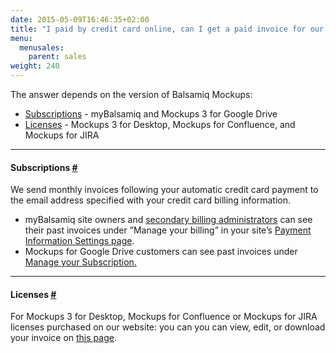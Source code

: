```yaml
---
date: 2015-05-09T16:46:35+02:00
title: "I paid by credit card online, can I get a paid invoice for our records?"
menu:
  menusales:
    parent: sales
weight: 240
---
```


The answer depends on the version of Balsamiq Mockups:

*   [Subscriptions](#subscriptions) - myBalsamiq and Mockups 3 for Google Drive
*   [Licenses](#licenses) - Mockups 3 for Desktop, Mockups for Confluence, and Mockups for JIRA

* * *

#### Subscriptions [#](#subscriptions)

We send monthly invoices following your automatic credit card payment to the email address specified with your credit card billing information.

*   myBalsamiq site owners and [secondary billing administrators](https://docs.balsamiq.com/mybalsamiq/sitesettings/#4-designating-a-secondary-billing-administrator) can see their past invoices under ”Manage your billing” in your site’s [Payment Information Settings page](http://support.balsamiq.com/customer/portal/articles/1397041#invoices).
*   Mockups for Google Drive customers can see past invoices under [Manage your Subscription.](http://support.balsamiq.com/customer/portal/articles/1550556-managing-your-mockups-for-google-drive-subscription#invoice)

* * *

#### Licenses [#](#licenses)

For Mockups 3 for Desktop, Mockups for Confluence or Mockups for JIRA licenses purchased on our website: you can you can view, edit, or download your invoice on [this page](http://balsamiq.com/buy/invoice).